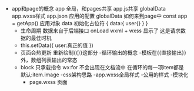 - app和page的概念
  app 全局，和pages共享
    app.js共享 globalData
    app.wxss样式
    app.json 应用的配置
    globalData 如何来到page中
    const app = getApp()
    应用对象
    data 初始化占位符
    {
      data:{
        user{}
      }
    }
   - 生命周期 
   数据来自于后端接口
   onLoad wxml + wxss 显示了
   这是请求数据的最佳时机
  - this.setData({
    user:真正的值
  }) 
  - 页面会热更新 重新绘制{{}}这部分
  -循环输出的概念
   -模板在{{直接输出}}外，数组列表输出的常态
   - block 只承载指令 wx:for
     不会出现在文档流中
     在循环的每一项item都是默认:item.image
     -css架构思路
     -app.wxss全局样式
      -公用的样式
      -模块化
     - page.wxss 页面 
